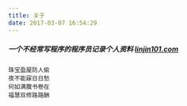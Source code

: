 ```yaml
---
title: 关于
date: 2017-03-07 16:54:29
---
```

##### 一个不经常写程序的程序员记录个人资料  [linjin101.com](http://linjin101.com)

```
珠宝盈屋防人偷
夜不能寐日日愁
何如满腹书卷在
福慧双修路路酬
```
